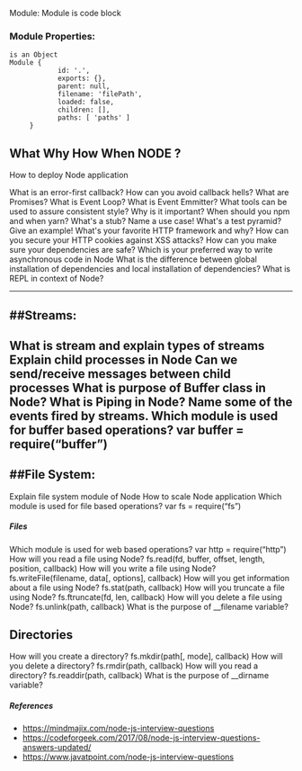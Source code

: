 
Module:
    Module is code block
    
### Module Properties:
    is an Object
    Module {
                id: '.',
                exports: {},
                parent: null,
                filename: 'filePath',
                loaded: false,
                children: [],
                paths: [ 'paths' ]
         }

## What Why How When NODE ?

How to deploy Node application

What is an error-first callback?
How can you avoid callback hells?
What are Promises?
What is Event Loop?
What is Event Emmitter?
What tools can be used to assure consistent style? Why is it important?
When should you npm and when yarn?
What's a stub? Name a use case!
What's a test pyramid? Give an example!
What's your favorite HTTP framework and why?
How can you secure your HTTP cookies against XSS attacks?
How can you make sure your dependencies are safe?
Which is your preferred way to write asynchronous code in Node
What is the difference between global installation of dependencies and local installation of dependencies?
What is REPL in context of Node?

--------
##Streams:
--------
What is stream and explain types of streams
Explain child processes in Node
Can we send/receive messages between child processes
What is purpose of Buffer class in Node?
What is Piping in Node?
Name some of the events fired by streams.
Which module is used for buffer based operations?           var buffer = require(“buffer”)
------------
##File System:
------------
Explain file system module of Node
How to scale Node application
Which module is used for file based operations?             var fs = require(“fs”)

##### Files
Which module is used for web based operations?              var http = require(“http”)
How will you read a file using Node?                        fs.read(fd, buffer, offset, length, position, callback)
How will you write a file using Node?                       fs.writeFile(filename, data[, options], callback)
How will you get information about a file using Node?       fs.stat(path, callback)
How will you truncate a file using Node?                    fs.ftruncate(fd, len, callback)
How will you delete a file using Node?                      fs.unlink(path, callback)
What is the purpose of __filename variable?                 

## Directories
How will you create a directory?                            fs.mkdir(path[, mode], callback)
How will you delete a directory?                            fs.rmdir(path, callback)
 How will you read a directory?                             fs.readdir(path, callback)
 What is the purpose of __dirname variable?


##### References
- https://mindmajix.com/node-js-interview-questions
- https://codeforgeek.com/2017/08/node-js-interview-questions-answers-updated/
- https://www.javatpoint.com/node-js-interview-questions